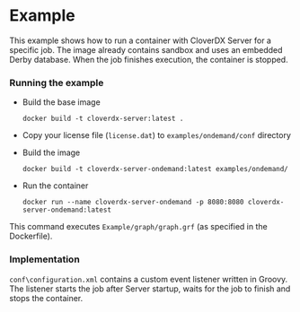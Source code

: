# Example

This example shows how to run a container with CloverDX Server for a specific job. The image already contains sandbox and uses an embedded Derby database. When the job finishes execution, the container is stopped.

### Running the example

* Build the base image

    ```
    docker build -t cloverdx-server:latest .
    ```

* Copy your license file (``license.dat``) to ``examples/ondemand/conf`` directory

* Build the image

    ```
    docker build -t cloverdx-server-ondemand:latest examples/ondemand/
    ```

* Run the container

    ```
    docker run --name cloverdx-server-ondemand -p 8080:8080 cloverdx-server-ondemand:latest
    ```

This command executes ``Example/graph/graph.grf`` (as specified in the Dockerfile).

### Implementation
``conf\configuration.xml`` contains a custom event listener written in Groovy. The listener starts the job after Server startup, waits for the job to finish and stops the container.


